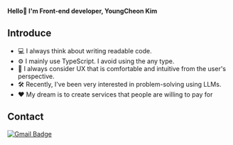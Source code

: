 **Hello👋 I'm Front-end developer, YoungCheon Kim**

## Introduce
- 💻 I always think about writing readable code.
- ⚙️ I mainly use TypeScript. I avoid using the any type.
- 🔎 I always consider UX that is comfortable and intuitive from the user's perspective.
- 🛠️ Recently, I've been very interested in problem-solving using LLMs.
- ♥️ My dream is to create services that people are willing to pay for

## Contact
[![Gmail Badge](https://img.shields.io/badge/Gmail-d14836?style=flat-square&logo=Gmail&logoColor=white&link=mailto:kyt031522@gmail.com)](mailto:kyt031522@gmail.com)

